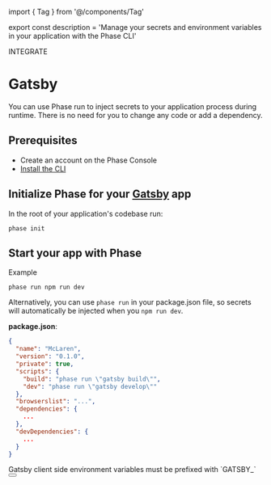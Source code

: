 import { Tag } from '@/components/Tag'

export const description =
  'Manage your secrets and environment variables in your application with the Phase CLI'

<Tag variant="small">INTEGRATE</Tag>

# Gatsby

You can use Phase run to inject secrets to your application process during runtime. There is no need for you to change any code or add a dependency.

## Prerequisites

- Create an account on the Phase Console
- [Install the CLI](/cli/install)

## Initialize Phase for your [Gatsby](https://www.gatsbyjs.com) app

In the root of your application's codebase run:

```fish
phase init
```

## Start your app with Phase

Example

```fish
phase run npm run dev
```

Alternatively, you can use `phase run` in your package.json file, so secrets will automatically be injected when you `npm run dev`.

**package.json**:

```json
{
  "name": "McLaren",
  "version": "0.1.0",
  "private": true,
  "scripts": {
    "build": "phase run \"gatsby build\"",
    "dev": "phase run \"gatsby develop\""
  },
  "browserslist": "...",
  "dependencies": {
    ...
  },
  "devDependencies": {
    ...
  }
}
```

<Note>
  Gatsby client side environment variables must be prefixed with `GATSBY_`
</Note>

<div className="not-prose">
  <Button
    href="https://www.gatsbyjs.com/docs/how-to/local-development/environment-variables/#accessing-environment-variables-in-the-browser"
    variant="text"
    arrow="right"
    children="Gatsby Docs"
  />
</div>
